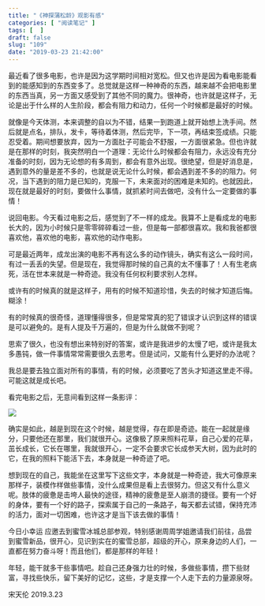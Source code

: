 ```yaml
---
title: "《神探蒲松龄》观影有感"
categories: [ "阅读笔记" ]
tags: [  ]
draft: false
slug: "109"
date: "2019-03-23 21:42:00"
---
```



最近看了很多电影，也许是因为这学期时间相对宽松。但又也许是因为看电影能看到的能感知到的东西变多了。总觉就是这样一种神奇的东西，越来越不会把电影里的东西当真，另一方面又感受到了其他不同的魔力。很神奇，也许就是这样子，无论是出于什么样的人生阶段，都会有阻力和动力，任何一个时候都是最好的时候。

就像是今天体测，本来调整的自以为不错，结果一到跑道上就开始想上洗手间。然后就是点名，排队，发卡，等待着体测，然后完毕，下一项，再结束签成绩。只能忍受着。期间想要放弃，因为一方面肚子可能会不舒服，一方面很紧急。但也许就是在那样的时刻，我突然明白一个道理：无论什么时候都会有阻力，永远没有充分准备的时刻，因为无论想的有多周到，都会有意外出现。很绝望，但是好消息是，遇到意外的量是差不多的，也就是说无论什么时候，都会遇到差不多的的阻力。何况，当下遇到的阻力是已知的，克服一下，未来面对的困难是未知的。也就因此，现在就是最好的时刻，要做什么事情，就抓紧时间去做吧，没有什么一定要做的事情！

说回电影。今天看过电影之后，感觉到了不一样的成龙。我算不上是看成龙的电影长大的，因为小时候只是零零碎碎看过一些，但是每一部都很喜欢。我和我爸都很喜欢他，喜欢他的电影，喜欢他的动作电影。

可是最近两年，成龙出演的电影不再有这么多的动作镜头，确实有这么一段时间，有过一丢丢的失望。但是现在，我觉得那时候的自己真的太不懂事了！人有生老病死，活在世本来就是一种奇迹。我没有任何权利要求别人怎样。

或许有的时候真的就是这样子，用有的时候不知道珍惜，失去的时候才知道后悔。糊涂！

有的时候真的很奇怪，道理懂得很多，但是常常真的犯了错误才认识到这样的错误是可以避免的。是有人提及千万遍的，但是为什么就做不到呢？

思索了很久，也没有想出来特别好的答案，或许是我进步的太慢了吧，或许是我太多愚钝，做一件事情常常需要很久去思考。但是试问，又能有什么更好的办法呢？

我总是要去独立面对所有的事情，有的时候，必须要吃了苦头才知道这里走不得。可能这就是成长吧。

看完电影之后，无意间看到这样一条影评：

![](http://photo-frytea.test.upcdn.net/2019/03/23/15533480405751.jpg)

确实是如此，越是到现在这个时候，越是觉得，存在即是奇迹。能在一起就是缘分，只要他还在那里，我们就很开心。这像极了原来照料花草，自己心爱的花草，茁长成长，它长在哪里，我就很开心，一定不会要求它长成参天大树，因为此时的它，在我的照料下能活下去，本身就是一种奇迹了吧。

想到现在的自己，我能坐在这里写下这些文字，本身就是一种奇迹，我大可像原来那样子，装模作样做些事情，没什么成果但是看上去很努力。但这又有什么意义呢。肢体的疲惫是击垮人最快的途径，精神的疲惫是至人崩溃的捷径。要有一个好的身体，要有一个好的路子，探索属于自己的一条路子，每天都去试错，保持充沛的活力，面对一切困难，也许这才是当下该去做的事情！

今日小幸运
应邀去到蜜雪冰城总部参观，特别感谢周周学姐邀请我们前往，品尝到蜜雪新品，很开心，见识到实在的蜜雪总部，超级的开心，原来身边的人们，一直都在努力奋斗呀！而且他们，都是那样的年轻！

年轻，能干就多干些事情吧。趁自己还身强力壮的时候，多做些事情，攒下些财富，寻找些快乐，留下美好的记忆，这些，才是支撑一个人走下去的力量源泉呀。


宋天伦
2019.3.23